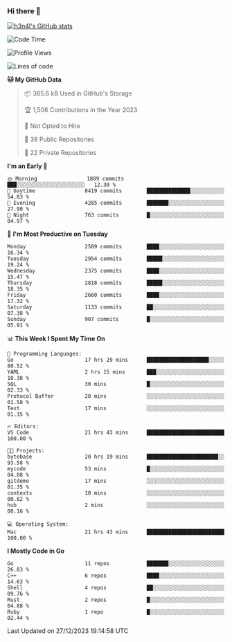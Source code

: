 ### Hi there 👋

[![h3n4l's GitHub stats](https://github-readme-stats.vercel.app/api?username=h3n4l&count_private=true&show_icons=true&theme=radical)](https://github.com/h3n4l/github-readme-stats)

<!--START_SECTION:waka-->
![Code Time](http://img.shields.io/badge/Code%20Time-1%2C824%20hrs%2025%20mins-blue)

![Profile Views](http://img.shields.io/badge/Profile%20Views-1-blue)

![Lines of code](https://img.shields.io/badge/From%20Hello%20World%20I%27ve%20Written-4.0%20million%20lines%20of%20code-blue)

**🐱 My GitHub Data** 

> 📦 365.6 kB Used in GitHub's Storage 
 > 
> 🏆 1,506 Contributions in the Year 2023
 > 
> 🚫 Not Opted to Hire
 > 
> 📜 39 Public Repositories 
 > 
> 🔑 22 Private Repositories 
 > 
**I'm an Early 🐤** 

```text
🌞 Morning                1889 commits        ███░░░░░░░░░░░░░░░░░░░░░░   12.30 % 
🌆 Daytime                8419 commits        ██████████████░░░░░░░░░░░   54.83 % 
🌃 Evening                4285 commits        ███████░░░░░░░░░░░░░░░░░░   27.90 % 
🌙 Night                  763 commits         █░░░░░░░░░░░░░░░░░░░░░░░░   04.97 % 
```
📅 **I'm Most Productive on Tuesday** 

```text
Monday                   2509 commits        ████░░░░░░░░░░░░░░░░░░░░░   16.34 % 
Tuesday                  2954 commits        █████░░░░░░░░░░░░░░░░░░░░   19.24 % 
Wednesday                2375 commits        ████░░░░░░░░░░░░░░░░░░░░░   15.47 % 
Thursday                 2818 commits        █████░░░░░░░░░░░░░░░░░░░░   18.35 % 
Friday                   2660 commits        ████░░░░░░░░░░░░░░░░░░░░░   17.32 % 
Saturday                 1133 commits        ██░░░░░░░░░░░░░░░░░░░░░░░   07.38 % 
Sunday                   907 commits         █░░░░░░░░░░░░░░░░░░░░░░░░   05.91 % 
```


📊 **This Week I Spent My Time On** 

```text
💬 Programming Languages: 
Go                       17 hrs 29 mins      ████████████████████░░░░░   80.52 % 
YAML                     2 hrs 15 mins       ███░░░░░░░░░░░░░░░░░░░░░░   10.38 % 
SQL                      30 mins             █░░░░░░░░░░░░░░░░░░░░░░░░   02.33 % 
Protocol Buffer          20 mins             ░░░░░░░░░░░░░░░░░░░░░░░░░   01.58 % 
Text                     17 mins             ░░░░░░░░░░░░░░░░░░░░░░░░░   01.35 % 

🔥 Editors: 
VS Code                  21 hrs 43 mins      █████████████████████████   100.00 % 

🐱‍💻 Projects: 
bytebase                 20 hrs 19 mins      ███████████████████████░░   93.58 % 
mycode                   53 mins             █░░░░░░░░░░░░░░░░░░░░░░░░   04.08 % 
gitdemo                  17 mins             ░░░░░░░░░░░░░░░░░░░░░░░░░   01.35 % 
contexts                 10 mins             ░░░░░░░░░░░░░░░░░░░░░░░░░   00.82 % 
hub                      2 mins              ░░░░░░░░░░░░░░░░░░░░░░░░░   00.16 % 

💻 Operating System: 
Mac                      21 hrs 43 mins      █████████████████████████   100.00 % 
```

**I Mostly Code in Go** 

```text
Go                       11 repos            ███████░░░░░░░░░░░░░░░░░░   26.83 % 
C++                      6 repos             ████░░░░░░░░░░░░░░░░░░░░░   14.63 % 
Shell                    4 repos             ██░░░░░░░░░░░░░░░░░░░░░░░   09.76 % 
Rust                     2 repos             █░░░░░░░░░░░░░░░░░░░░░░░░   04.88 % 
Ruby                     1 repo              █░░░░░░░░░░░░░░░░░░░░░░░░   02.44 % 
```




 Last Updated on 27/12/2023 19:14:58 UTC
<!--END_SECTION:waka-->

